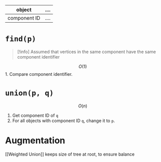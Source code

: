 
| object       | .... |
| ------------ | ---- |
| component ID | .... |

# ``find(p)``

> [!info] Assumed that vertices in the same component have the same component identifier

$$ O(1)$$ 1. Compare component identifier.

# ``union(p, q)``


$$ O(n) $$
1. Get component ID of ``q``
2. For all objects with component ID ``q``, change it to ``p``.

# Augmentation
[[Weighted Union]] keeps size of tree at root, to ensure balance